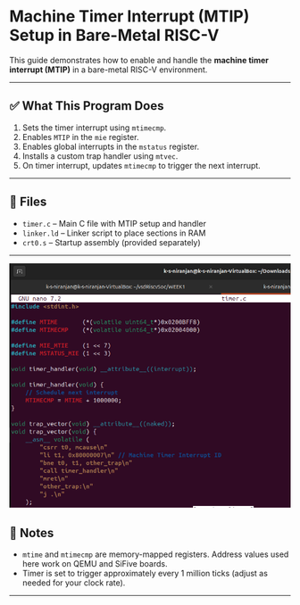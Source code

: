 # Machine Timer Interrupt (MTIP) Setup in Bare-Metal RISC-V

This guide demonstrates how to enable and handle the **machine timer interrupt (MTIP)** in a bare-metal RISC-V environment.

---

## ✅ What This Program Does

1. Sets the timer interrupt using `mtimecmp`.
2. Enables `MTIP` in the `mie` register.
3. Enables global interrupts in the `mstatus` register.
4. Installs a custom trap handler using `mtvec`.
5. On timer interrupt, updates `mtimecmp` to trigger the next interrupt.

---

## 📁 Files

- `timer.c` – Main C file with MTIP setup and handler
- `linker.ld` – Linker script to place sections in RAM
- `crt0.s` – Startup assembly (provided separately)
---
![Output Timer](Resources/timer.png)

## 🧠 Notes

- `mtime` and `mtimecmp` are memory-mapped registers. Address values used here work on QEMU and SiFive boards.
- Timer is set to trigger approximately every 1 million ticks (adjust as needed for your clock rate).

---
